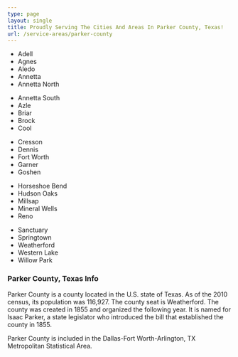 ```yaml
---
type: page
layout: single
title: Proudly Serving The Cities And Areas In Parker County, Texas!
url: /service-areas/parker-county
---
```

<section class="counties">

- Adell
- Agnes
- Aledo
- Annetta
- Annetta North

* Annetta South
* Azle 
* Briar
* Brock
* Cool

- Cresson 
- Dennis
- Fort Worth
- Garner
- Goshen

* Horseshoe Bend
* Hudson Oaks
* Millsap
* Mineral Wells
* Reno 

- Sanctuary
- Springtown
- Weatherford
- Western Lake
- Willow Park

</section>

### Parker County, Texas Info

Parker County is a county located in the U.S. state of Texas. As of the 2010 census, its population was 116,927. The county seat is Weatherford. The county was created in 1855 and organized the following year. It is named for Isaac Parker, a state legislator who introduced the bill that established the county in 1855.

Parker County is included in the Dallas-Fort Worth-Arlington, TX Metropolitan Statistical Area. 